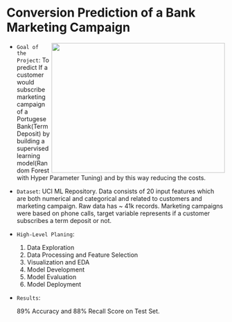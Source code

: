 # Conversion Prediction of a Bank Marketing Campaign 


<img align="right" src="https://miro.medium.com/max/1024/0*Gj3Q2Cyaqsp-Q1kw.jpg" width="400" height="300" />

- ``Goal of the Project``: To predict If a customer would subscribe marketing campaign of a Portugese Bank(Term Deposit) by building a supervised learning model(Random Forest with Hyper Parameter Tuning) and by this way reducing the costs. 
- ``Dataset``: UCI ML Repository. Data consists of 20 input features which are both numerical and categorical and related to customers and marketing campaign. Raw data has ~ 41k records. Marketing campaigns were based on phone calls, target variable represents if a customer subscribes a term deposit or not. 

- ``High-Level Planing``: 
   1. Data Exploration 
   2. Data Processing and Feature Selection 
   3. Visualization and EDA 
   4. Model Development
   5. Model Evaluation
   6. Model Deployment
- ``Results``:
  
  89% Accuracy and 88% Recall Score on Test Set. 

